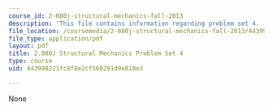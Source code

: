 ```yaml
---
course_id: 2-080j-structural-mechanics-fall-2013
description: 'This file contains information regarding problem set 4. '
file_location: /coursemedia/2-080j-structural-mechanics-fall-2013/443998221fc8f8e2cf560291d9e810e3_MIT2_080JF13_ProbSet_4.pdf
file_type: application/pdf
layout: pdf
title: 2.080J Structural Mechanics Problem Set 4
type: course
uid: 443998221fc8f8e2cf560291d9e810e3

---
```

None
